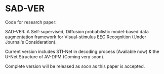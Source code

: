 # SAD-VER

Code for research paper:

SAD-VER: A Self-supervised, Diffusion probabilistic model-based data augmentation framework for Visual-stimulus EEG Recognition (Under Journal's Consideration).


Current version includes STI-Net in decoding process (Available now) & the U-Net Structure of AV-DPM (Coming very soon).

Complete version will be released as soon as this paper is accepted.

